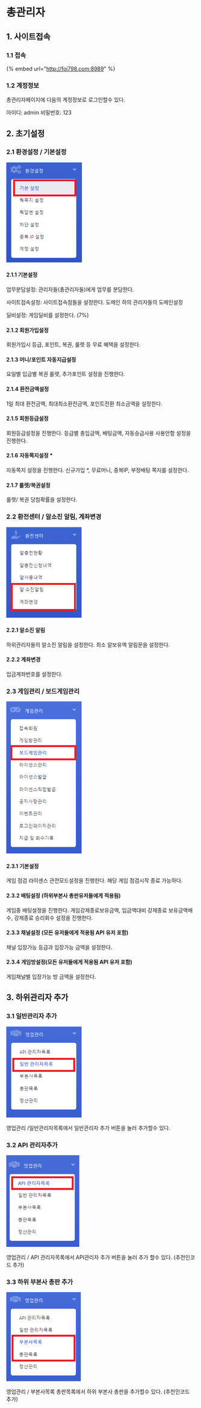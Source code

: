 # 총관리자

## 1. 사이트접속

### 1.1 접속

{% embed url="http://foi798.com:8989" %}

### 1.2 계정정보

총관리자페이지에 다음의 계정정보로 로그인할수 있다.

아이디: admin      비밀번호: 123

## 2. 초기설정

### 2.1 환경설정 / 기본설정

![](.gitbook/assets/image%20%281%29.png)

#### 2.1.1  기본설정

업무분담설정: 관리자들\(총관리자들\)에게 업무를 분담한다.

사이트접속설정: 사이트접속점들을 설정한다. 도메인 하의 관리자들의 도메인설정

딜비설정: 게임딜비를 설정한다. \(7%\)

#### 2.1.2 회원가입설정

회원가입시 등급, 포인트, 복권, 룰렛 등 무료 혜택을 설정한다.

#### 2.1.3  머니/포인트 자동지급설정

요일별 입금별 복권 룰렛, 추가포인트 설정을 진행한다.

#### 2.1.4  환전금액설정

1일 최대 환전금액, 최대최소환전금액, 포인트전환 최소금액을 설정한다. 

#### 2.1.5 회원등급설정

회원등급설정을 진행한다. 등급별 총입금액, 배팅금액, 자동승급사용 사용안함 설정을 진행한다.

#### 2.1.6 자동쪽지설정 \*

자동쪽지 설정을 진행한다. 신규가입 \*, 무료머니, 중복IP,  부정배팅 쪽지를 설정한다.

#### 2.1.7 룰렛/복권설정

룰렛/ 복권 당첨확률을 설정한다. 

### 2.2 환전센터 / 알소진 알림, 계좌변경

![](.gitbook/assets/image%20%287%29.png)

#### 2.2.1 알소진 알림

하위관리자들의 알소진 알림을 설정한다. 최소 알보유액 알림문을 설정한다.

#### 2.2.2 계좌변경

입금계좌번호를 설정한다.

### 2.3 게임관리 / 보드게임관리

![](.gitbook/assets/image%20%286%29.png)

#### 2.3.1 기본설정 

게임 점검 라이센스 관전모드설정을 진행한다. 해당 게임 점검시작 종료 가능하다.

#### 2.3.2 배팅설정 \(하위부본사 총판유저들에게 적용됨\)

게임중 배팅설정을 진행한다. 게임강제종료보유금액, 입금액대비 강제종료 보유금액배수, 강제종료 승리회수 설정을 진행한다. 

#### 2.3.3 채널설정 \(모든 유저들에게 적용됨 API 유저 포함\)

채널 입장가능 등급과 입장가능 금액을 설정한다.

####  2.3.4 게임방설정\(모든 유저들에게 적용됨 API 유저 포함\)

게임채널별 입장가능 방 금액을 설정한다.

## 3. 하위관리자 추가

### 3.1 일반관리자 추가

![](.gitbook/assets/image%20%2814%29.png)

영업관리 /일반관리자목록에서 일반관리자 추가 버튼을 눌러 추가할수 있다.

### 3.2 API 관리자추가 

![](.gitbook/assets/image%20%2812%29.png)

영업관리 / API 관리자목록에서 API관리자 추가 버튼을 눌러 추가 할수 있다. \(추천인코드 추가\)

### 3.3 하위 부본사 총판 추가

![](.gitbook/assets/image%20%2816%29.png)

영업관리 /  부본사목록 총판목록에서 하위 부본사 총판을 추가할수 있다. \(추천인코드 추가\)























